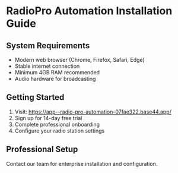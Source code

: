 # RadioPro Automation Installation Guide

## System Requirements
- Modern web browser (Chrome, Firefox, Safari, Edge)
- Stable internet connection
- Minimum 4GB RAM recommended
- Audio hardware for broadcasting

## Getting Started
1. Visit: https://app--radio-pro-automation-07fae322.base44.app/
2. Sign up for 14-day free trial
3. Complete professional onboarding
4. Configure your radio station settings

## Professional Setup
Contact our team for enterprise installation and configuration.
